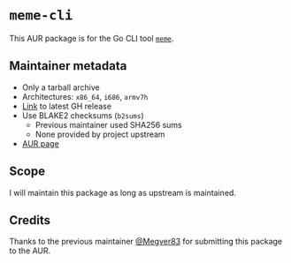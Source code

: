# `meme-cli`

This AUR package is for the Go CLI tool
[`meme`](https://github.com/nomad-software/meme).

## Maintainer metadata
* Only a tarball archive
* Architectures: `x86_64`, `i686`, `armv7h`
* [Link](https://github.com/nomad-software/meme/releases) to latest GH release
* Use BLAKE2 checksums (`b2sums`)
    * Previous maintainer used SHA256 sums
    * None provided by project upstream
* [AUR page]([package](https://aur.archlinux.org/packages/meme-cli))

## Scope
I will maintain this package as long as upstream is maintained.

## Credits
Thanks to the previous maintainer [@Megver83](https://github.com/Megver83) for
submitting this package to the AUR.
